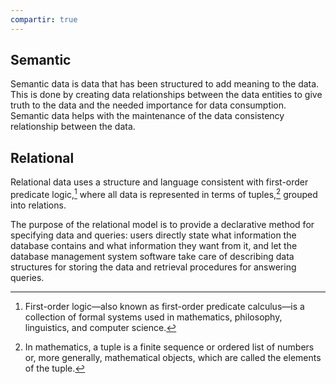 ```yaml
---
compartir: true
---
```

## Semantic

Semantic data is data that has been structured to add meaning to the data. This is done by creating data relationships between the data entities to give truth to the data and the needed importance for data consumption. Semantic data helps with the maintenance of the data consistency relationship between the data.

## Relational

Relational data uses a structure and language consistent with first-order predicate logic,[^1] where all data is represented in terms of tuples,[^2] grouped into relations.

The purpose of the relational model is to provide a declarative method for specifying data and queries: users directly state what information the database contains and what information they want from it, and let the database management system software take care of describing data structures for storing the data and retrieval procedures for answering queries.

[^1]: First-order logic—also known as first-order predicate calculus—is a collection of formal systems used in mathematics, philosophy, linguistics, and computer science.
[^2]: In mathematics, a tuple is a finite sequence or ordered list of numbers or, more generally, mathematical objects, which are called the elements of the tuple.
